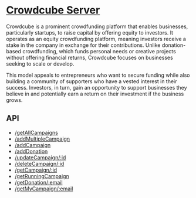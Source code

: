 # <a href="https://crowd-cube-server-six.vercel.app/">Crowdcube Server</a>
Crowdcube is a prominent crowdfunding platform that enables businesses, particularly startups, to raise capital by offering equity to investors. It operates as an equity crowdfunding platform, meaning investors receive a stake in the company in exchange for their contributions. Unlike donation-based crowdfunding, which funds personal needs or creative projects without offering financial returns, Crowdcube focuses on businesses seeking to scale or develop.

This model appeals to entrepreneurs who want to secure funding while also building a community of supporters who have a vested interest in their success. Investors, in turn, gain an opportunity to support businesses they believe in and potentially earn a return on their investment if the business grows.

## API
- <a href="https://crowd-cube-server-six.vercel.app/getAllCampaigns">/getAllCampaigns</a>
- <a href="https://crowd-cube-server-six.vercel.app/addMultipleCampaign">/addMultipleCampaign</a>
- <a href="https://crowd-cube-server-six.vercel.app/addCampaign">/addCampaign</a>
- <a href="https://crowd-cube-server-six.vercel.app/addDonation">/addDonation</a>
- <a href="https://crowd-cube-server-six.vercel.app/updateCampaign/:id">/updateCampaign/:id</a>
- <a href="https://crowd-cube-server-six.vercel.app/deleteCampaign/:id">/deleteCampaign/:id</a>
- <a href="https://crowd-cube-server-six.vercel.app/getCampaign/6759fac7c30a47eaaf04a8f5">/getCampaign/:id</a>
- <a href="https://crowd-cube-server-six.vercel.app/getRunningCampaign">/getRunningCampaign</a>
- <a href="https://crowd-cube-server-six.vercel.app/getDonation/rafisiddique652@gmail.com">/getDonation/:email</a>
- <a href="https://crowd-cube-server-six.vercel.app/getMyCampaign/rafisiddique652@gmail.com">/getMyCampaign/:email</a>